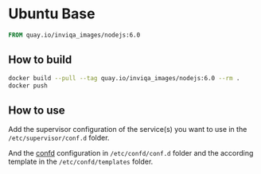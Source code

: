 # Ubuntu Base

```Dockerfile
FROM quay.io/inviqa_images/nodejs:6.0
```

## How to build
```bash
docker build --pull --tag quay.io/inviqa_images/nodejs:6.0 --rm .
docker push
```

## How to use

Add the supervisor configuration of the service(s) you want to use in the `/etc/supervisor/conf.d` folder.

And the [confd](https://github.com/kelseyhightower/confd) configuration in `/etc/confd/conf.d` folder and the according
template in the `/etc/confd/templates` folder.
